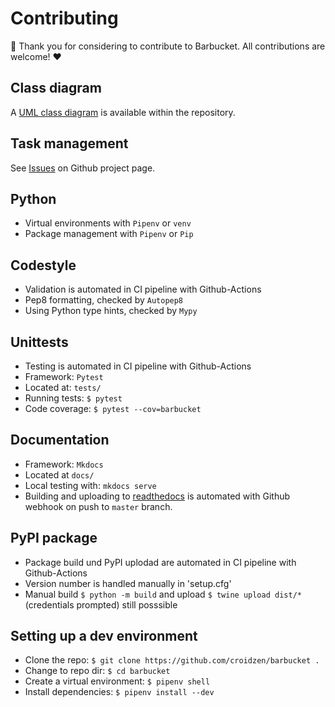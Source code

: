 # Contributing
🎉 Thank you for considering to contribute to Barbucket. All contributions are welcome! ❤️

## Class diagram
A [UML class diagram](https://github.com/croidzen/barbucket/blob/master/resources/class_diagram.png) is available within the repository.

## Task management
See [Issues](https://github.com/croidzen/barbucket/issuesv) on Github project page.

## Python
- Virtual environments with `Pipenv` or `venv`
- Package management with `Pipenv` or `Pip`

## Codestyle
- Validation is automated in CI pipeline with Github-Actions
- Pep8 formatting, checked by `Autopep8`
- Using Python type hints, checked by `Mypy`

## Unittests
- Testing is automated in CI pipeline with Github-Actions
- Framework: `Pytest`
- Located at: `tests/`
- Running tests: `$ pytest`
- Code coverage: `$ pytest --cov=barbucket`

## Documentation
- Framework: `Mkdocs`
- Located at `docs/`
- Local testing with: `mkdocs serve`
- Building and uploading to [readthedocs](https://barbucket.readthedocs.io/) is automated with Github webhook on push to `master` branch.

## PyPI package
- Package build und PyPI uplodad are automated in CI pipeline with Github-Actions
- Version number is handled manually in 'setup.cfg'
- Manual build `$ python -m build` and upload `$ twine upload dist/*` (credentials prompted) still posssible

## Setting up a dev environment
- Clone the repo: `$ git clone https://github.com/croidzen/barbucket .`
- Change to repo dir: `$ cd barbucket`
- Create a virtual environment: `$ pipenv shell`
- Install dependencies: `$ pipenv install --dev`
